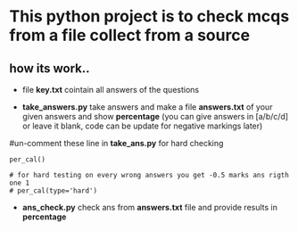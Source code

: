 # This python project is to check mcqs from a file collect from a source 

## how its work..

* file **key.txt** cointain all answers of the questions

* **take_answers.py** take answers and make a file **answers.txt** of your given answers and show **percentage** (you can give answers in [a/b/c/d] or leave it blank, code can be update for negative markings later)

#un-comment these line in **take_ans.py** for hard checking
```
per_cal()

# for hard testing on every wrong answers you get -0.5 marks ans rigth one 1 
# per_cal(type='hard')
```

* **ans_check.py** check ans from **answers.txt** file and provide results in **percentage**
